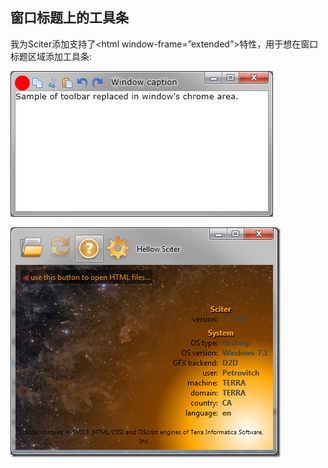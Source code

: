 ## 窗口标题上的工具条

<p>我为Sciter添加支持了&lt;html window-frame=&#8221;extended&#8221;&gt;特性，用于想在窗口标题区域添加工具条:</p>
  <p>
    <img class="aligncenter size-full wp-image-48329" src="../imgs/frame-extended.png" alt="frame-extended" width="420" height="233" />
  </p>
  <p>
    <img class="aligncenter size-full wp-image-48330" src="../imgs/window-frame-extended-2.png" alt="window-frame-extended-2" width="432" height="368" />
  </p>
